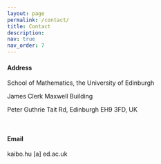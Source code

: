```yaml
---
layout: page
permalink: /contact/
title: Contact
description:  
nav: true
nav_order: 7
---
```


#### Address

School of Mathematics, the University of Edinburgh

 James Clerk Maxwell Building
 
  Peter Guthrie Tait Rd, Edinburgh EH9 3FD, UK
 
&nbsp;  

#### Email
 
 
 
 kaibo.hu [a] ed.ac.uk